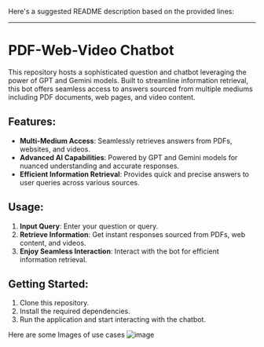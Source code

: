 Here's a suggested README description based on the provided lines:

---

# PDF-Web-Video Chatbot

This repository hosts a sophisticated question and chatbot leveraging the power of GPT and Gemini models. Built to streamline information retrieval, this bot offers seamless access to answers sourced from multiple mediums including PDF documents, web pages, and video content.

## Features:
- **Multi-Medium Access**: Seamlessly retrieves answers from PDFs, websites, and videos.
- **Advanced AI Capabilities**: Powered by GPT and Gemini models for nuanced understanding and accurate responses.
- **Efficient Information Retrieval**: Provides quick and precise answers to user queries across various sources.

## Usage:
1. **Input Query**: Enter your question or query.
2. **Retrieve Information**: Get instant responses sourced from PDFs, web content, and videos.
3. **Enjoy Seamless Interaction**: Interact with the bot for efficient information retrieval.

## Getting Started:
1. Clone this repository.
2. Install the required dependencies.
3. Run the application and start interacting with the chatbot.

Here are some Images of use cases
![image](https://github.com/chitranshsaxena12/QueAns_Chatbot_with_pdf_web_video/assets/99011555/16c3026b-2682-464d-9c81-507be416bc7e)
